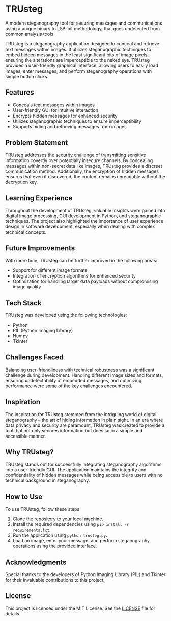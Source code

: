 # TRUsteg
A modern steganography tool for securing messages and communications using a unique binary to LSB-bit methodology, that goes undetected from common analysis tools


TRUsteg is a steganography application designed to conceal and retrieve text messages within images. It utilizes steganographic techniques to embed hidden messages in the least significant bits of image pixels, ensuring the alterations are imperceptible to the naked eye. TRUsteg provides a user-friendly graphical interface, allowing users to easily load images, enter messages, and perform steganography operations with simple button clicks.

## Features

- Conceals text messages within images
- User-friendly GUI for intuitive interaction
- Encrypts hidden messages for enhanced security
- Utilizes steganographic techniques to ensure imperceptibility
- Supports hiding and retrieving messages from images

## Problem Statement

TRUsteg addresses the security challenge of transmitting sensitive information covertly over potentially insecure channels. By concealing messages within non-secret data like images, TRUsteg provides a discreet communication method. Additionally, the encryption of hidden messages ensures that even if discovered, the content remains unreadable without the decryption key.

## Learning Experience

Throughout the development of TRUsteg, valuable insights were gained into digital image processing, GUI development in Python, and steganographic techniques. The project also highlighted the importance of user experience design in software development, especially when dealing with complex technical concepts.

## Future Improvements

With more time, TRUsteg can be further improved in the following areas:
- Support for different image formats
- Integration of encryption algorithms for enhanced security
- Optimization for handling larger data payloads without compromising image quality

## Tech Stack

TRUsteg was developed using the following technologies:
- Python
- PIL (Python Imaging Library)
- Numpy
- Tkinter

## Challenges Faced

Balancing user-friendliness with technical robustness was a significant challenge during development. Handling different image sizes and formats, ensuring undetectability of embedded messages, and optimizing performance were some of the key challenges encountered.

## Inspiration

The inspiration for TRUsteg stemmed from the intriguing world of digital steganography – the art of hiding information in plain sight. In an era where data privacy and security are paramount, TRUsteg was created to provide a tool that not only secures information but does so in a simple and accessible manner.

## Why TRUsteg?

TRUsteg stands out for successfully integrating steganography algorithms into a user-friendly GUI. The application maintains the integrity and confidentiality of hidden messages while being accessible to users with no technical background in steganography.

## How to Use

To use TRUsteg, follow these steps:
1. Clone the repository to your local machine.
2. Install the required dependencies using `pip install -r requirements.txt`.
3. Run the application using `python trusteg.py`.
4. Load an image, enter your message, and perform steganography operations using the provided interface.

## Acknowledgments

Special thanks to the developers of Python Imaging Library (PIL) and Tkinter for their invaluable contributions to this project.

## License

This project is licensed under the MIT License. See the [LICENSE](LICENSE) file for details.
